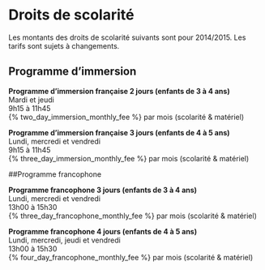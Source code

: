# Droits de scolarité

Les montants des droits de scolarité suivants sont pour 2014/2015.  Les tarifs sont sujets à changements.

## Programme d’immersion

__Programme d’immersion française 2 jours (enfants de 3 à 4 ans)__  
Mardi et jeudi  
9h15 à 11h45  
{% two_day_immersion_monthly_fee %} par mois (scolarité & matériel)  

__Programme d’immersion française 3 jours (enfants de 4 à 5 ans)__  
Lundi, mercredi et vendredi  
9h15 à 11h45  
{% three_day_immersion_monthly_fee %} par mois (scolarité & matériel)  

##Programme francophone

__Programme francophone 3 jours (enfants de 3 à 4 ans)__  
Lundi, mercredi et vendredi  
13h00 à 15h30  
{% three_day_francophone_monthly_fee %} par mois (scolarité & matériel)  

__Programme francophone 4 jours (enfants de 4 à 5 ans)__  
Lundi, mercredi, jeudi et vendredi  
13h00 à 15h30  
{% four_day_francophone_monthly_fee %} par mois (scolarité & matériel)  